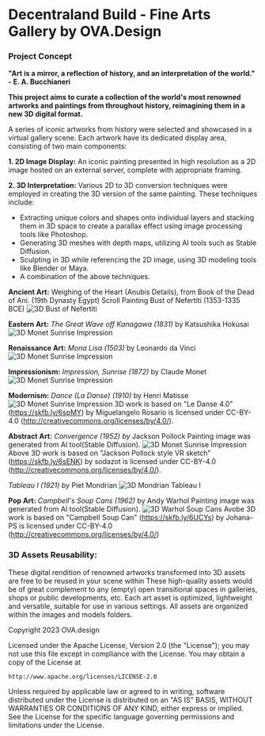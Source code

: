 # Decentraland Build - Fine Arts Gallery by OVA.Design

### Project Concept

**"Art is a mirror, a reflection of history, and an interpretation of the world." - E. A. Bucchianeri**

**This project aims to curate a collection of the world's most renowned artworks and paintings from throughout history, reimagining them in a new 3D digital format.**

A series of iconic artworks from history were selected  and showcased in a virtual gallery scene. Each artwork have its dedicated display area, consisting of two main components:

**1. 2D Image Display:** An iconic painting presented in high resolution as a 2D image hosted on an external server, complete with appropriate framing.

**2. 3D Interpretation:**  Various 2D to 3D conversion techniques were employed in creating the 3D version of the same painting. These techniques include:

- Extracting unique colors and shapes onto individual layers and stacking them in 3D space to create a parallax effect using image processing tools like Photoshop.
- Generating 3D meshes with depth maps, utilizing AI tools such as Stable Diffusion.
- Sculpting in 3D while referencing the 2D image, using 3D modeling tools like Blender or Maya.
- A combination of the above techniques.

**Ancient Art:**
Weighing of the Heart (Anubis Details), from Book of the Dead of Ani. (19th Dynasty Egypt) Scroll Painting
Bust of Nefertiti (1353-1335 BCE)
![3D Bust of Nefertiti](https://assets-global.website-files.com/638c42526a8a27744c9da387/6578210b614d76c5de6ab4e6_Bust%20of%20N.webp)

**Eastern Art:**
*The Great Wave off Kanagawa (1831)* by Katsushika Hokusai
![3D Monet Sunrise Impression](https://assets-global.website-files.com/638c42526a8a27744c9da387/6578210b6ff8a9d0ee04dc11_Wave%20of%20K.webp)

**Renaissance Art:**
*Mona Lisa (1503)* by Leonardo da Vinci
![3D Monet Sunrise Impression](https://assets-global.website-files.com/638c42526a8a27744c9da387/6578ee48b943799acfcd70b9_MonaLisa3D.webp)

**Impressionism:**
*Impression, Sunrise (1872)* by Claude Monet
![3D Monet Sunrise Impression](https://assets-global.website-files.com/638c42526a8a27744c9da387/6578e122756542f1c4464b98_Monet.webp)

**Modernism:**
*Dance (La Danse) (1910)* by Henri Matisse
![3D Monet Sunrise Impression](https://assets-global.website-files.com/638c42526a8a27744c9da387/6578ef9964cf88c5d2e5495c_LaDance.webp)
3D work is based on "Le Danse 4.0" (https://skfb.ly/6spMY) by Miguelangelo Rosario is licensed under CC-BY-4.0 (http://creativecommons.org/licenses/by/4.0/).

**Abstract Art:**
*Convergence (1952) by* Jackson Pollock
Painting image was generated from AI tool(Stable Diffusion).
![3D Monet Sunrise Impression](https://assets-global.website-files.com/638c42526a8a27744c9da387/6578ef9c5d9628b6ac6935bd_Convergence.webp)
Above 3D work is based on "Jackson Pollock style VR sketch" (https://skfb.ly/6sENK) by sodazot is licensed under CC-BY-4.0 (http://creativecommons.org/licenses/by/4.0/).

*Tableau I (1921) by* Piet Mondrian
![3D Mondrian Tableau I](https://assets-global.website-files.com/638c42526a8a27744c9da387/657a991a1fb97ff1a543ebf9_23_1212_Tableau%20Final.webp)

**Pop Art:**
*Campbell's Soup Cans (1962)* by Andy Warhol
Painting image was generated from AI tool(Stable Diffusion).
![3D Warhol Soup Cans](https://assets-global.website-files.com/638c42526a8a27744c9da387/6578dcbedc58c08042b086c5_Andy%20Warhol.webp)
Avobe 3D work is based on "Campbell Soup Can" (https://skfb.ly/6UCYs) by Johana-PS is licensed under CC-BY-4.0 (http://creativecommons.org/licenses/by/4.0/)


### 3D Assets Reusability:
These digital rendition of renowned artworks transformed into 3D assets are free to be reused in your scene within  These high-quality assets would be of great complement to any (empty) open transitional spaces in galleries, shops or public developments, etc. Each art asset is optimized, lightweight and versatile, suitable for use in various settings. All assets are organized within the images and models folders.


Copyright 2023 OVA.design

Licensed under the Apache License, Version 2.0 (the "License");
you may not use this file except in compliance with the License.
You may obtain a copy of the License at

    http://www.apache.org/licenses/LICENSE-2.0

Unless required by applicable law or agreed to in writing, software
distributed under the License is distributed on an "AS IS" BASIS,
WITHOUT WARRANTIES OR CONDITIONS OF ANY KIND, either express or implied.
See the License for the specific language governing permissions and
limitations under the License.
